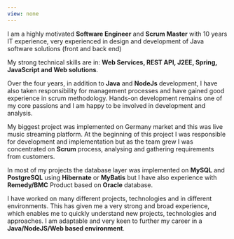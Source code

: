 ```yaml
---
view: none
---
```


I am a highly motivated <b>Software Engineer</b> and <b>Scrum Master</b> with 10 years IT experience,
very experienced in design and development of Java software solutions (front and back end)

My strong technical skills are in: <b>Web Services, REST API, J2EE, Spring, JavaScript and Web solutions</b>.

Over the four years, in addition to <b>Java</b> and <b>NodeJs</b> development,
I have also taken responsibility for management processes and have gained good experience in scrum methodology.
Hands-on development remains one of my core passions and I am happy to be involved in development and analysis.

My biggest project was implemented on Germany market and this was live music streaming platform.
At the beginning of this project I was responsible for development and implementation
but as the team grew I was concentrated on <b>Scrum</b> process, analysing and gathering requirements from customers.

In most of my projects the database layer was implemented on <b>MySQL</b> and <b>PostgreSQL</b> using <b>Hibernate</b>
or <b>MyBatis</b> but I have also experience with <b>Remedy/BMC</b> Product based on <b>Oracle</b> database.

I have worked on many different projects, technologies and in different environments.
This has given me a very strong and broad experience, which enables me to quickly understand new projects,
technologies and approaches. I am adaptable and very keen to further my career in a <b>Java/NodeJS/Web based environment</b>.
